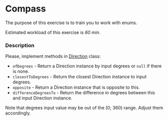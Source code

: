 # Compass

The purpose of this exercise is to train you to work with enums.

Estimated workload of this exercise is _60 min_.

### Description

Please, implement methods in [Direction](src/main/java/com/epam/rd/autotasks/Direction.java) class:

- `ofDegrees` - Return a Direction instance by input degrees or `null` if there is none.
- `closestToDegrees` - Return the closest Direction instance to input degrees.
- `opposite` - Return a Direction instance that is opposite to this.
- `differenceDegreesTo` - Return the difference in degrees between this and input Direction instance.

Note that degrees input value may be out of the [0; 360) range. Adjust them accordingly.
